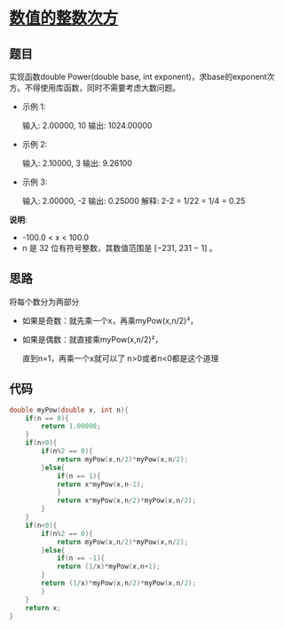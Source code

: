 # [数值的整数次方](https://leetcode-cn.com/problems/shu-zhi-de-zheng-shu-ci-fang-lcof/)

## 题目

实现函数double Power(double base, int exponent)，求base的exponent次方。不得使用库函数，同时不需要考虑大数问题。

- 示例 1:

  输入: 2.00000, 10
  输出: 1024.00000

- 示例 2:

  输入: 2.10000, 3
  输出: 9.26100

- 示例 3:

  输入: 2.00000, -2
  输出: 0.25000
  解释: 2-2 = 1/22 = 1/4 = 0.25

**说明**:

- -100.0 < x < 100.0
- n 是 32 位有符号整数，其数值范围是 [−231, 231 − 1] 。

## 思路

将每个数分为两部分

- 如果是奇数：就先乘一个x，再乘myPow(x,n/2)²，

- 如果是偶数：就直接乘myPow(x,n/2)²，

  直到n=1，再乘一个x就可以了
  n>0或者n<0都是这个道理

## 代码

```C
double myPow(double x, int n){
    if(n == 0){
        return 1.00000;
    }
    if(n>0){
        if(n%2 == 0){
            return myPow(x,n/2)*myPow(x,n/2);
        }else{
            if(n == 1){
            return x*myPow(x,n-1);
            }
            return x*myPow(x,n/2)*myPow(x,n/2);
        }
    }
    if(n<0){
        if(n%2 == 0){
            return myPow(x,n/2)*myPow(x,n/2);
        }else{
            if(n == -1){
            return (1/x)*myPow(x,n+1);
        }
        return (1/x)*myPow(x,n/2)*myPow(x,n/2);
        }
    }
    return x;
}
```

